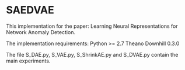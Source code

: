 # SAEDVAE
This implementation for the paper: Learning Neural Representations for Network Anomaly Detection.

The implementation requirements:
Python >= 2.7
Theano
Downhill 0.3.0

The file S_DAE.py, S_VAE.py, S_ShrinkAE.py and S_DVAE.py contain the main experiments.
